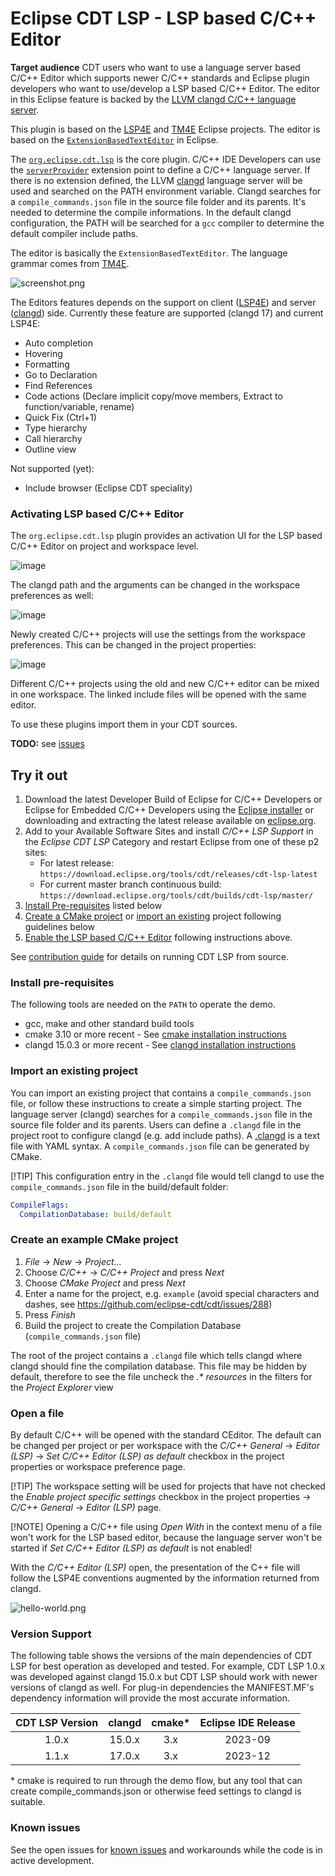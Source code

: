 # Eclipse CDT LSP - LSP based C/C++ Editor

**Target audience** CDT users who want to use a language server based C/C++ Editor which supports newer C/C++ standards and Eclipse plugin developers who want to use/develop a LSP based C/C++ Editor. The editor in this Eclipse feature is backed by the [LLVM clangd C/C++ language server](https://clangd.llvm.org/).

This plugin is based on the [LSP4E](https://github.com/eclipse/lsp4e) and [TM4E](https://github.com/eclipse/tm4e) Eclipse projects. The editor is based on the [`ExtensionBasedTextEditor`](https://github.com/eclipse-platform/eclipse.platform.ui/blob/master/bundles/org.eclipse.ui.genericeditor/src/org/eclipse/ui/internal/genericeditor/ExtensionBasedTextEditor.java#L55-L56) in Eclipse.

The [`org.eclipse.cdt.lsp`](https://github.com/eclipse-cdt/cdt-lsp/tree/master/bundles/org.eclipse.cdt.lsp) is the core plugin. C/C++ IDE Developers can use the [`serverProvider`](https://github.com/eclipse-cdt/cdt-lsp/blob/master/bundles/org.eclipse.cdt.lsp/schema/serverProvider.exsd) extension point to define a C/C++ language server. If there is no extension defined, the LLVM [clangd](https://clangd.llvm.org/) language server will be used and searched on the PATH environment variable. Clangd searches for a `compile_commands.json` file in the source file folder and its parents. It's needed to determine the compile informations. In the default clangd configuration, the PATH will be searched for a `gcc` compiler to determine the default compiler include paths.

The editor is basically the `ExtensionBasedTextEditor`. The language grammar comes from [TM4E](https://github.com/eclipse/tm4e). 

![screenshot.png](images/screenshot.png "screenshot.png")

<!-- 

For regenerating the overall screenshot create a new CMake project in Eclipse called
something similar to HelloCMake and use this contents for the main file to allow
showing the following features:

- Project Explorer expanded to show outline
- Outline View
- hover over something from the std library
- Open type hierarchy for Message
- Open call hierarchy for display

#include <iostream>
using namespace std;

class Message {
public:
  virtual void display() = 0;
};

class HelloWorld : Message {
public:
  void display() { cout << "Hello World" << endl; }
};

class CDTDoesLsp : Message {
public:
  void display() { cout << "CDT does LSP" << endl; }
};

int main() {
  HelloWorld hw;
  hw.display();
  CDTDoesLsp cdt;
  cdt.display();

  return 0;
}

-->

The Editors features depends on the support on client ([LSP4E](https://github.com/eclipse/lsp4e)) and server ([clangd](https://clangd.llvm.org/)) side.
Currently these feature are supported (clangd 17) and current LSP4E:

- Auto completion
- Hovering
- Formatting
- Go to Declaration
- Find References
- Code actions (Declare implicit copy/move members, Extract to function/variable, rename)
- Quick Fix (Ctrl+1)
- Type hierarchy
- Call hierarchy
- Outline view

Not supported (yet):
- Include browser (Eclipse CDT speciality)

### Activating LSP based C/C++ Editor

The `org.eclipse.cdt.lsp` plugin provides an activation UI for the LSP based C/C++ Editor on project and workspace level.

![image](images/editor.png "editor.png")
 
The clangd path and the arguments can be changed in the workspace preferences as well:

![image](images/preferences.png "preferences.png")

Newly created C/C++ projects will use the settings from the workspace preferences. This can be changed in the project properties:

![image](images/properties.png "properties.png")

Different C/C++ projects using the old and new C/C++ editor can be mixed in one workspace. The linked include files will be opened with the same editor.

To use these plugins import them in your CDT sources.

**TODO:**
see [issues](https://github.com/eclipse-cdt/cdt-lsp/issues)

## Try it out

1. Download the latest Developer Build of Eclipse for C/C++ Developers or Eclipse for Embedded C/C++ Developers using the [Eclipse installer](https://www.eclipse.org/downloads/packages/installer) or downloading and extracting the latest release available on [eclipse.org](https://www.eclipse.org/downloads/packages/release/).
2. Add to your Available Software Sites and install *C/C++ LSP Support* in the *Eclipse CDT LSP* Category and restart Eclipse from one of these p2 sites:
    - For latest release: `https://download.eclipse.org/tools/cdt/releases/cdt-lsp-latest`
    - For current master branch continuous build: `https://download.eclipse.org/tools/cdt/builds/cdt-lsp/master/`
3. [Install Pre-requisites](#install-pre-requisites) listed below
4. [Create a CMake project](#create-an-example-cmake-project) or [import an existing](#import-an-existing-project) project following guidelines below
5. [Enable the LSP based C/C++ Editor](#activating-lsp-based-cc-editor) following instructions above.

See [contribution guide](CONTRIBUTING.md) for details on running CDT LSP from source.

### Install pre-requisites

The following tools are needed on the `PATH` to operate the demo.

- gcc, make and other standard build tools
- cmake 3.10 or more recent - See [cmake installation instructions](https://cmake.org/install/)
- clangd 15.0.3 or more recent - See [clangd installation instructions](https://clangd.llvm.org/installation#installing-clangd)

### Import an existing project

You can import an existing project that contains a `compile_commands.json` file, or follow these instructions to create a simple starting project. 
The language server (clangd) searches for a `compile_commands.json` file in the source file folder and its parents. Users can define a `.clangd` file in the project root to configure clangd (e.g. add include paths).
A [.clangd](https://clangd.llvm.org/config#files) is a text file with YAML syntax. A `compile_commands.json` file can be generated by CMake.

[!TIP] 
This configuration entry in the `.clangd` file would tell clangd to use the `compile_commands.json` file in the build/default folder:

```yaml
CompileFlags:
  CompilationDatabase: build/default
```

### Create an example CMake project


1. *File* -> *New* -> *Project...*
2. Choose *C/C++* -> *C/C++ Project* and press *Next*
3. Choose *CMake Project* and press *Next*
4. Enter a name for the project, e.g. `example` (avoid special characters and dashes, see https://github.com/eclipse-cdt/cdt/issues/288)
5. Press *Finish*
6. Build the project to create the Compilation Database (`compile_commands.json` file)

The root of the project contains a `.clangd` file which tells clangd where clangd should fine the compilation database.
This file may be hidden by default, therefore to see the file uncheck the *.\* resources* in the filters for the *Project Explorer* view

### Open a file

By default C/C++ will be opened with the standard CEditor.
The default can be changed per project or per workspace with the *C/C++ General* -> *Editor (LSP)* -> *Set C/C++ Editor (LSP) as default* checkbox in the project properties or workspace preference page.

[!TIP]
The workspace setting will be used for projects that have not checked the *Enable project specific settings* checkbox in the project properties -> *C/C++ General* -> *Editor (LSP)* page.

[!NOTE]
Opening a C/C++ file using *Open With* in the context menu of a file won't work for the LSP based editor, because the language server won't be started if *Set C/C++ Editor (LSP) as default* is not enabled!

With the *C/C++ Editor (LSP)* open, the presentation of the C++ file will follow the LSP4E conventions augmented by the information returned from clangd.

![hello-world.png](images/hello-world.png "hello-world.png")

### Version Support

The following table shows the versions of the main dependencies of CDT LSP for best operation as developed and tested.
For example, CDT LSP 1.0.x was developed against clangd 15.0.x but CDT LSP should work with newer versions of clangd as well.
For plug-in dependencies the MANIFEST.MF's dependency information will provide the most accurate information.

| CDT LSP Version | clangd | cmake* | Eclipse IDE Release |
|:-:|:-:|:-:|:-:|
| 1.0.x | 15.0.x | 3.x | 2023-09 |
| 1.1.x | 17.0.x | 3.x | 2023-12 |

\* cmake is required to run through the demo flow, but any tool that can create compile_commands.json or otherwise feed settings to clangd is suitable.

### Known issues

See the open issues for [known issues](https://github.com/eclipse-cdt/cdt-lsp/issues) and workarounds while the code is in active development.
